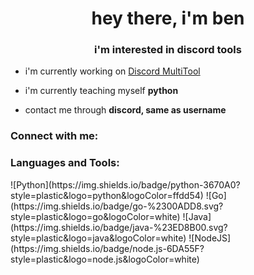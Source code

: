 <h1 align="center">hey there, i'm ben</h1>
<h3 align="center">i'm interested in discord tools</h3>

- i'm currently working on [Discord MultiTool](https://github.com/lanadawlrey/DiscordMultiTool.git)

- i'm currently teaching myself **python**

- contact me through **discord, same as username**

<h3 align="left">Connect with me:</h3>
<p align="left">
</p>

<h3 align="left">Languages and Tools:</h3>
![Python](https://img.shields.io/badge/python-3670A0?style=plastic&logo=python&logoColor=ffdd54) ![Go](https://img.shields.io/badge/go-%2300ADD8.svg?style=plastic&logo=go&logoColor=white) ![Java](https://img.shields.io/badge/java-%23ED8B00.svg?style=plastic&logo=java&logoColor=white) ![NodeJS](https://img.shields.io/badge/node.js-6DA55F?style=plastic&logo=node.js&logoColor=white)

